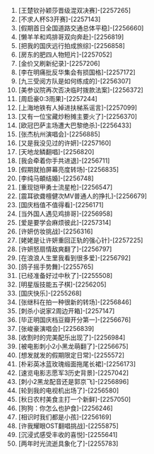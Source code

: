 
1. [王楚钦孙颖莎晋级混双决赛]-[2257265]
1. [不求人杯S3开赛]-[2257143]
1. [假期首日全国道路交通总体平稳]-[2256660]
1. [懒羊羊和鸡排哥双向奔赴]-[2256819]
1. [把我的国庆远行拍成旅综]-[2256858]
1. [房东的肥四人物短片]-[2257052]
1. [金价又刷新纪录]-[2257206]
1. [李在明痛批反华集会有损国格]-[2257172]
1. [九三受阅方队是如何练成的]-[2256307]
1. [美参议院再次否决临时拨款法案]-[2256372]
1. [周启豪0:3雨果]-[2257244]
1. [上海地铁有人掉进扶梯系谣言]-[2257099]
1. [又有一位宝藏炒粉摊主要火了]-[2256370]
1. [欧冠巴萨主场遭大巴黎绝杀]-[2256433]
1. [张杰杭州演唱会]-[2256885]
1. [又是我没见过的许妍]-[2257160]
1. [天地龙鳞翻唱]-[2256820]
1. [我会牵着你手共进退]-[2256711]
1. [假期就拍屏幕亮度转场]-[2256835]
1. [李纯马頔结婚]-[2256748]
1. [重现铠甲勇士流星枪]-[2256547]
1. [震耳欲聋檀健次MV普通人的挣扎]-[2256679]
1. [国庆档值不值得看]-[2256171]
1. [当外国人遇见鸡排哥]-[2256958]
1. [爱是要学会麻烦彼此]-[2257314]
1. [许妍仿妆挑战]-[2256316]
1. [姥姥是让许妍重回正轨的强心针]-[2257225]
1. [许妍怒扇情敌爽翻了]-[2256797]
1. [在浪浪人生里我看到很多爱]-[2256792]
1. [鸽子摇手势舞]-[2255765]
1. [已经准备好过中秋了]-[2255508]
1. [明星版技能五子棋]-[2256205]
1. [国庆快乐]-[2255268]
1. [张继科在拍一种很新的转场]-[2256846]
1. [刺杀小说家2周边开箱]-[2257147]
1. [毕正明国庆档豆瓣开分第一]-[2256676]
1. [张峻豪演唱会]-[2256839]
1. [收割时的完美配乐出现了]-[2256984]
1. [被电影刺小2小黑龙萌翻了]-[2256675]
1. [想发就发的假期限定日常]-[2255572]
1. [朴彩英冰蓝玫瑰缎面拖尾长裙]-[2256173]
1. [速览电影志愿军3历史背景]-[2257042]
1. [刺小2黑龙配音还是郭京飞]-[2256896]
1. [轮到我的电视机出场了]-[2256580]
1. [秋日农村美食主打一个新鲜]-[2257050]
1. [狗狗：你怎么也护食]-[2256246]
1. [相识时我们都是小孩]-[2256169]
1. [许我耀眼OST翻唱挑战]-[2255875]
1. [沉浸式感受丰收的喜悦]-[2255641]
1. [两年时光流逝具象化了]-[2255783]